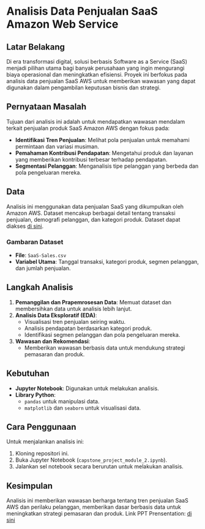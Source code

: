 # Analisis Data Penjualan SaaS Amazon Web Service

## Latar Belakang

Di era transformasi digital, solusi berbasis Software as a Service (SaaS) menjadi pilihan utama bagi banyak perusahaan yang ingin mengurangi biaya operasional dan meningkatkan efisiensi. Proyek ini berfokus pada analisis data penjualan SaaS AWS untuk memberikan wawasan yang dapat digunakan dalam pengambilan keputusan bisnis dan strategi.

## Pernyataan Masalah

Tujuan dari analisis ini adalah untuk mendapatkan wawasan mendalam terkait penjualan produk SaaS Amazon AWS dengan fokus pada:

- **Identifikasi Tren Penjualan**: Melihat pola penjualan untuk memahami permintaan dan variasi musiman.
- **Pemahaman Kontribusi Pendapatan**: Mengetahui produk dan layanan yang memberikan kontribusi terbesar terhadap pendapatan.
- **Segmentasi Pelanggan**: Menganalisis tipe pelanggan yang berbeda dan pola pengeluaran mereka.

## Data

Analisis ini menggunakan data penjualan SaaS yang dikumpulkan oleh Amazon AWS. Dataset mencakup berbagai detail tentang transaksi penjualan, demografi pelanggan, dan kategori produk. Dataset dapat diakses [di sini](https://www.kaggle.com/datasets/nnthanh101/aws-saas-sales).

### Gambaran Dataset

- **File**: `SaaS-Sales.csv`
- **Variabel Utama**: Tanggal transaksi, kategori produk, segmen pelanggan, dan jumlah penjualan.

## Langkah Analisis

1. **Pemanggilan dan Prapemrosesan Data**: Memuat dataset dan membersihkan data untuk analisis lebih lanjut.
2. **Analisis Data Eksploratif (EDA)**:
   - Visualisasi tren penjualan seiring waktu.
   - Analisis pendapatan berdasarkan kategori produk.
   - Identifikasi segmen pelanggan dan pola pengeluaran mereka.
3. **Wawasan dan Rekomendasi**:
   - Memberikan wawasan berbasis data untuk mendukung strategi pemasaran dan produk.

## Kebutuhan

- **Jupyter Notebook**: Digunakan untuk melakukan analisis.
- **Library Python**:
  - `pandas` untuk manipulasi data.
  - `matplotlib` dan `seaborn` untuk visualisasi data.

## Cara Penggunaan

Untuk menjalankan analisis ini:

1. Kloning repositori ini.
2. Buka Jupyter Notebook (`capstone_project_module_2.ipynb`).
3. Jalankan sel notebook secara berurutan untuk melakukan analisis.

## Kesimpulan

Analisis ini memberikan wawasan berharga tentang tren penjualan SaaS AWS dan perilaku pelanggan, memberikan dasar berbasis data untuk meningkatkan strategi pemasaran dan produk.
Link PPT Prensentation: [di sini]([https://www.kaggle.com/datasets/nnthanh101/aws-saas-sales](https://www.canva.com/design/DAGVNsrS6XA/g16gxnxX6DJ2JZWqhe8HyQ/view?utm_content=DAGVNsrS6XA&utm_campaign=designshare&utm_medium=link&utm_source=editor))
